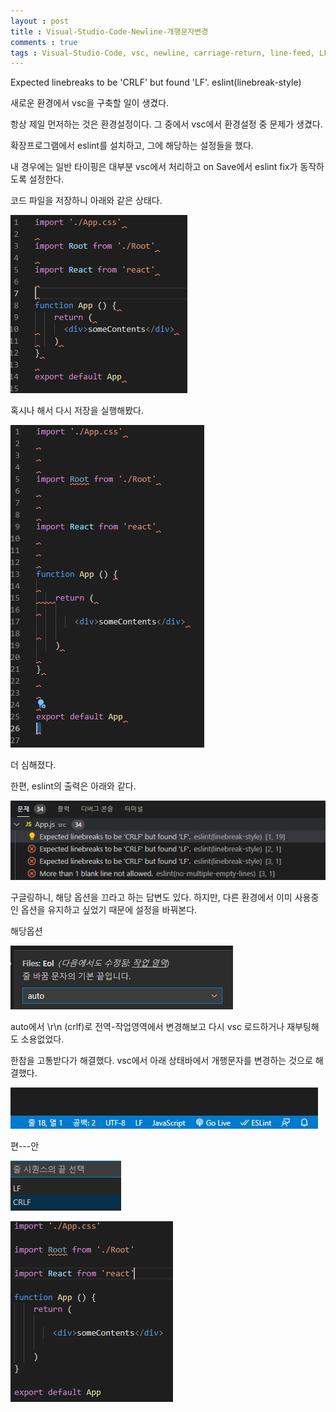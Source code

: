```yaml
---
layout : post
title : Visual-Studio-Code-Newline-개행문자변경
comments : true
tags : Visual-Studio-Code, vsc, newline, carriage-return, line-feed, LF, 개행문자, eslint
---
```


Expected linebreaks to be 'CRLF' but found 'LF'. eslint(linebreak-style)

새로운 환경에서 vsc을 구축할 일이 생겼다.

항상 제일 먼저하는 것은 환경설정이다.
그 중에서 vsc에서 환경설정 중 문제가 생겼다.

확장프로그램에서 eslint를 설치하고, 그에 해당하는 설정들을 했다.

내 경우에는 일반 타이핑은 대부분 vsc에서 처리하고
on Save에서 eslint fix가 동작하도록 설정한다.

코드 파일을 저장하니 아래와 같은 상태다.

![somethingWrong1](/images/posts/2021-01-31/2021-01-31_1.PNG)


혹시나 해서 다시 저장을 실행해봤다.

![somethingWrong2](/images/posts/2021-01-31/2021-01-31_2.PNG)

더 심해졌다.

한편, eslint의 출력은 아래와 같다.

![somethingWrong3](/images/posts/2021-01-31/2021-01-31_3.PNG)

구글링하니, 해당 옵션을 끄라고 하는 답변도 있다.
하지만, 다른 환경에서 이미 사용중인 옵션을 유지하고 싶었기 때문에
설정을 바꿔본다.

해당옵션

![vscSetting1](/images/posts/2021-01-31/2021-01-31_4.PNG)

auto에서 \r\n (crlf)로 전역-작업영역에서 변경해보고 다시 vsc 로드하거나 재부팅해도 소용없었다.

한참을 고통받다가 해결했다.
vsc에서 아래 상태바에서 개행문자를 변경하는 것으로 해결했다.

![correctvscSetting](/images/posts/2021-01-31/2021-01-31_5.PNG)

편---안

![success1](/images/posts/2021-01-31/2021-01-31_6.PNG)

![success2](/images/posts/2021-01-31/2021-01-31_7.PNG)

